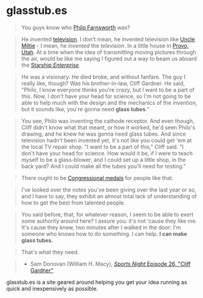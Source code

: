glasstub.es
===========

> You guys know who [Philo Farnsworth][] was?

> He invented [television][]. I don't mean, he invented television like [Uncle
Miltie][] - I mean, he *invented* the *television*. In a little house in [Provo,
Utah][]. At a time when the idea of transmitting moving pictures through the
air, would be like me saying I figured out a way to beam us aboard the
[Starship *Enterprise*][].

> He was a visionary. He died broke, and without fanfare. The guy I really
like, though? Was his brother-in-law, Cliff Gardner. He said, "Philo, I know
everyone thinks you're crazy, but I want to be a part of this. Now, I don't
have your head for science, so I'm not going to be able to help much with
the design and the mechanics of the invention, but it sounds like, you're
gonna need **glass tubes**."

> You see, Philo was inventing the cathode receptor. And even though, Cliff
didn't know what that meant, or how it worked, he'd seen Philo's drawing,
and he knew he was gonna need glass tubes. And since television hadn't been
invented yet, it's not like you could get 'em at the local TV repair shop.
"I want to be a part of this," Cliff said. "I don't have your head for
science. How would it be, if I were to teach myself to be a glass-blower,
and I could set up a little shop, in the back yard? And I could make all the
tubes you'll need for testing."

> There ought to be [Congressional medals][] for people like that.

> I've looked over the notes you've been giving over the last year or so, and I
have to say, they exhibit an almost total lack of understanding of how to get
the best from talented people.

> You said before, that, for whatever reason, I seem to be able to exert some
authority around here? I assure you: it's not 'cause they like me. It's cause
they knew, two minutes after I walked in the door: I'm someone who knows how
to do something. I can help. **I can make glass tubes.**

> That's what they need.

> - Sam Donovan (William H. Macy), [*Sports Night* Episode 26, "Cliff Gardner"](http://www.youtube.com/watch?v=H-va0tWJLTc)

[Philo Farnsworth]: http://en.wikipedia.org/wiki/Philo_Farnsworth
[television]: http://en.wikipedia.org/wiki/Television
[Provo, Utah]: http://en.wikipedia.org/wiki/Provo,_Utah
[Uncle Miltie]: http://en.wikipedia.org/wiki/Milton_Berle
[Starship *Enterprise*]: http://en.wikipedia.org/wiki/Starship_Enterprise
[Congressional medals]: http://en.wikipedia.org/wiki/Congressional_Gold_Medal

glasstub.es is a site geared around helping you get your idea running as
quick and inexpensively as possible.

